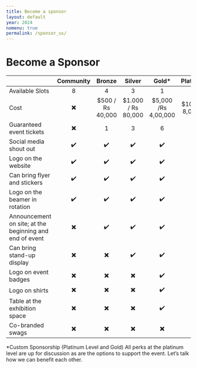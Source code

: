 ```yaml
---
title: Become a sponsor
layout: default
year: 2024
nomenu: true
permalink: /sponsor_us/
---
```

# Become a Sponsor

|                                                         | Community                | Bronze                   | Silver                   | Gold*                    | Platinum*          |
|---------------------------------------------------------|:------------------------:|:------------------------:|:------------------------:|:------------------------:|:------------------:|
| Available Slots                                         | 8                        | 4                        | 3                        | 1                        | 1                  |
| Cost                                                    | :heavy_multiplication_x: | $500 / Rs 40,000         | $1.000 / Rs 80,000       | $5,000 /Rs 4,00,000      | $10.000 / 8,00,000 |
| Guaranteed event tickets                                | :heavy_multiplication_x: | 1                        | 3                        | 6                        | 12                 |
| Social media shout out                                  | :heavy_check_mark:       | :heavy_check_mark:       | :heavy_check_mark:       | :heavy_check_mark:       | :heavy_check_mark: |
| Logo on the website                                     | :heavy_check_mark:       | :heavy_check_mark:       | :heavy_check_mark:       | :heavy_check_mark:       | :heavy_check_mark: |
| Can bring flyer and stickers                            | :heavy_check_mark:       | :heavy_check_mark:       | :heavy_check_mark:       | :heavy_check_mark:       | :heavy_check_mark: |
| Logo on the beamer in rotation                          | :heavy_check_mark:       | :heavy_check_mark:       | :heavy_check_mark:       | :heavy_check_mark:       | :heavy_check_mark: |
| Announcement on site; at the beginning and end of event | :heavy_multiplication_x: | :heavy_check_mark:       | :heavy_check_mark:       | :heavy_check_mark:       | :heavy_check_mark: |
| Can bring stand-up display                              | :heavy_multiplication_x: | :heavy_multiplication_x: | :heavy_check_mark:       | :heavy_check_mark:       | :heavy_check_mark: |
| Logo on event badges                                    | :heavy_multiplication_x: | :heavy_multiplication_x: | :heavy_multiplication_x: | :heavy_check_mark:       | :heavy_check_mark: |
| Logo on shirts                                          | :heavy_multiplication_x: | :heavy_multiplication_x: | :heavy_multiplication_x: | :heavy_check_mark:       | :heavy_check_mark: |
| Table at the exhibition space                           | :heavy_multiplication_x: | :heavy_multiplication_x: | :heavy_multiplication_x: | :heavy_check_mark:       | :heavy_check_mark: |
| Co-branded swags                                        | :heavy_multiplication_x: | :heavy_multiplication_x: | :heavy_multiplication_x: | :heavy_multiplication_x: | :heavy_check_mark: |

*Custom Sponsorship (Platinum Level and Gold)
All perks at the platinum level are up for discussion as are the options to support the event. Let’s talk 
how we can benefit each other.

